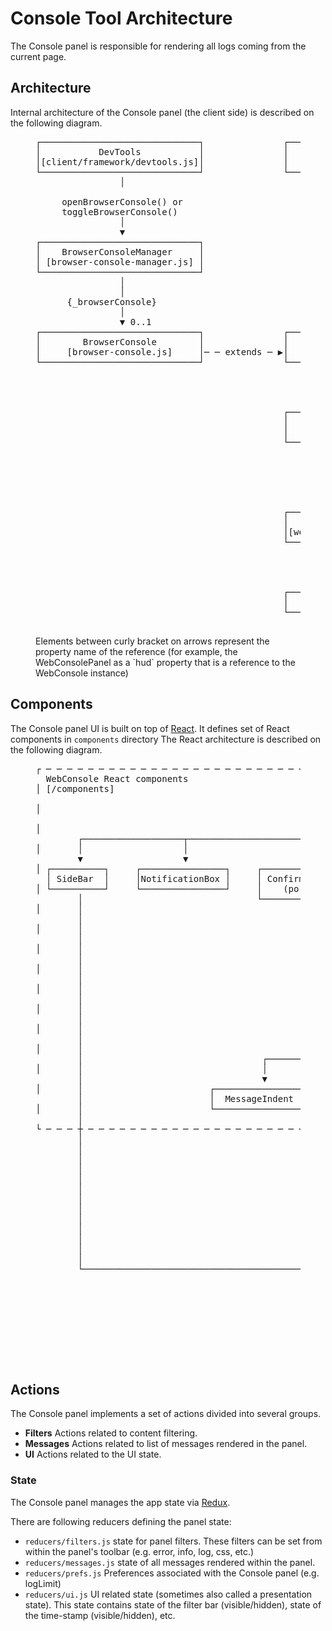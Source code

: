 # Console Tool Architecture

The Console panel is responsible for rendering all logs coming from the current page.

## Architecture

Internal architecture of the Console panel (the client side) is described
on the following diagram.

<figure class="hero">
  <pre class="diagram">
┌──────────────────────────────┐               ┌────────────────────────┐
│           DevTools           │               │    WebConsolePanel     │
│[client/framework/devtools.js]│               │       [panel.js]       │
└──────────────────────────────┘               └────────────────────────┘
                │                                           │
                                                            │
     openBrowserConsole() or                                │
     toggleBrowserConsole()                                 │
                │                                           │
                ▼                                           │
┌──────────────────────────────┐                          {hud}
│    BrowserConsoleManager     │                            │
│ [browser-console-manager.js] │                            │
└──────────────────────────────┘                            │
                │                                           │
                │                                           │
      {_browserConsole}                                     │
                │                                           │
                ▼ 0..1                                      ▼ 1
┌──────────────────────────────┐               ┌────────────────────────┐
│        BrowserConsole        │               │       WebConsole       │
│     [browser-console.js]     │─ ─ extends ─ ▶│    [webconsole.js]     │
└──────────────────────────────┘               └──────────────1─────────┘
                                                            │
                                                          {ui}
                                                            │
                                                            ▼ 1
                                               ┌────────────────────────┐             ┌─────────────────────────────────┐
                                               │      WebConsoleUI      │            1│    WebConsoleConnectionProxy    │
                                               │   [webconsole-ui.js]   │───{proxy}──▶│[webconsole-connection-proxy.js] │
                                               └────────────────────────┘             └─────────────────────────────────┘
                                                            │                                          │
                                                       {wrapper}
                                                            │                                          │
                                                            │
                                                            │                                          │
                                                            ▼ 1
                                               ┌────────────────────────┐                              │
                                               │   WebConsoleWrapper    │
                                               │[webconsole-wrapper.js] │◀ ─ ─ ─calls methods from ─ ─ ┘
                                               └────────────────────────┘
                                                            │
                                                        <renders>
                                                            │
                                                            ▼
                                               ┌────────────────────────┐
                                               │          App           │
                                               └────────────────────────┘
    </pre>
  <figcaption>Elements between curly bracket on arrows represent the property name of the reference (for example, the WebConsolePanel as a `hud` property that is a reference to the WebConsole instance)</figcaption>
</figure>

## Components

The Console panel UI is built on top of [React](../frontend/react.md). It defines set of React components in `components` directory
The React architecture is described on the following diagram.

<figure class="hero">
  <pre class="diagram">
┌ ─ ─ ─ ─ ─ ─ ─ ─ ─ ─ ─ ─ ─ ─ ─ ─ ─ ─ ─ ─ ─ ─ ─ ─ ─ ─ ─ ─ ─ ─ ─ ─ ─ ─ ─ ─ ─ ─ ─ ─ ─ ─ ─ ─ ─ ─ ─ ─ ─ ─ ─ ─ ─ ─ ─ ─ ─ ─ ─ ─ ─ ─ ─ ─ ─ ─ ─ ─ ─ ─ ─ ─ ─ ─ ─ ─ ─ ─ ─ ─ ─ ─ ─
  WebConsole React components                                                                                                                                          │
│ [/components]                                                       ┌────────────────────────┐
                                                                      │          App           │                                                                       │
│                                                                     └────────────────────────┘
                                                                                   │                                                                                   │
│                                                                                  │
        ┌───────────────────┬──────────────────────┬───────────────────┬───────────┴─────────┬───────────────────────┬────────────────────┬─────────────────┐          │
│       │                   │                      │                   │                     │                       │                    │                 │
        ▼                   ▼                      ▼                   ▼                     ▼                       ▼                    ▼                 ▼          │       ┌────────────────────────────────────────┐
│ ┌──────────┐     ┌────────────────┐     ┌────────────────┐     ┌───────────┐    ┌────────────────────┐     ┌──────────────┐     ┌──────────────┐     ┌─────────┐             │                 Editor                 │
  │ SideBar  │     │NotificationBox │     │ ConfirmDialog  │     │ FilterBar │    │ ReverseSearchInput │     │ConsoleOutput │     │EditorToolbar │     │ JSTerm  │──{editor}──▶│              (CodeMirror)              │
│ └──────────┘     └────────────────┘     │    (portal)    │     └───────────┘    └────────────────────┘     └──────────────┘     └──────────────┘     └─────────┘             │ [client/shared/sourceeditor/editor.js] │
        │                                 └────────────────┘           │                                             │                                                 │       └────────────────────────────────────────┘
│       │                                                    ┌─────────┴─────────────┐                               │
        │                                                    │                       │                               │                                                 │
│       │                                                    ▼                       ▼                               ▼
        │                                          ┌──────────────────┐    ┌──────────────────┐            ┌──────────────────┐                                        │
│       │                                          │   FilterButton   │    │  FilterCheckbox  │            │ MessageContainer │
        │                                          └──────────────────┘    └──────────────────┘            └──────────────────┘                                        │
│       │                                                                                                            │
        │                                                                                                            │                                                 │
│       │                                                                                                            │
        │                                                                                                            ▼                                                 │
│       │                                                                                                  ┌──────────────────┐
        │                                                                                                  │     Message      │                                        │
│       │                                                                                                  └──────────────────┘
        │                                                                                                            │                                                 │
│       │                                                                                                            │
        │                                  ┌─────────────────────┬─────────────────────┬─────────────────────┬───────┴─────────────┬─────────────────────┬─────────────┼─────────────────────┬───────────────────────────────────────────┐
│       │                                  │                     │                     │                     │                     │                     │                                   │                                           │
        │                                  ▼                     ▼                     ▼                     ▼                     ▼                     ▼             │                     ▼                                           ▼
│       │                        ┌──────────────────┐  ┌──────────────────┐  ┌──────────────────┐  ┌──────────────────┐  ┌──────────────────┐  ┌──────────────────┐       ┌─────────────────────────────────────┐   ┌────────────────────────────────────────┐
        │                        │  MessageIndent   │  │   MessageIcon    │  │  CollapseButton  │  │ GripMessageBody  │  │   ConsoleTable   │  │  MessageRepeat   │    │  │                Frame                │   │               SmartTrace               │
│       │                        └──────────────────┘  └──────────────────┘  └──────────────────┘  └──────────────────┘  └──────────────────┘  └──────────────────┘       │ [client/shared/components/Frame.js] │   │[client/shared/components/SmartTrace.js]│
        │                                                                                                    │                     │                                   │  └─────────────────────────────────────┘   └────────────────────────────────────────┘
└ ─ ─ ─ ┼ ─ ─ ─ ─ ─ ─ ─ ─ ─ ─ ─ ─ ─ ─ ─ ─ ─ ─ ─ ─ ─ ─ ─ ─ ─ ─ ─ ─ ─ ─ ─ ─ ─ ─ ─ ─ ─ ─ ─ ─ ─ ─ ─ ─ ─ ─ ─ ─ ─ ─│─ ─ ─ ─ ─ ─ ─ ─ ─ ─ ─│─ ─ ─ ─ ─ ─ ─ ─ ─ ─ ─ ─ ─ ─ ─ ─ ─ ─
        │                                                                                                    │                     │
        │                                                                                                    ├─────────────────────┘
        │                                                                                                    │
        │                                                                                                    ▼
        │                                                                ┌ ─ ─ ─ ─ ─ ─ ─ ─ ─ ─ ─ ─ ─ ─ ─ ─ ─ ─ ─ ─ ─ ─ ─ ─ ─ ─ ─ ─ ─ ─ ─ ─ ─ ─ ─
        │                                                                  Reps                                       ┌──────────────────────┐  │
        │                                                                │ [client/shared/components/reps/reps.js]    │   ObjectInspector    │
        │                                                                                                             └──────────────────────┘  │
        │                                                                │                                                        │
        │                                                                                                                         ▼             │
        │                                                                │                                            ┌──────────────────────┐
        │                                                                                                             │ ObjectInspectorItem  │  │
        │                                                                │                                            └──────────────────────┘
        └───────────────────────────────────────────────────────────────▶                                                         │             │
                                                                         │                                                        ▼
                                                                                                                      ┌──────────────────────┐  │
                                                                         │                                         ┌─▶│         Rep          │
                                                                                                                   │  └──────────────────────┘  │
                                                                         │                                         │              │
                                                                                                                   │              │             │
                                                                         │                                         └──────────────┘
                                                                          ─ ─ ─ ─ ─ ─ ─ ─ ─ ─ ─ ─ ─ ─ ─ ─ ─ ─ ─ ─ ─ ─ ─ ─ ─ ─ ─ ─ ─ ─ ─ ─ ─ ─ ─ ┘
  </pre>
</figure>

## Actions

The Console panel implements a set of actions divided into several groups.

- **Filters** Actions related to content filtering.
- **Messages** Actions related to list of messages rendered in the panel.
- **UI** Actions related to the UI state.

### State

The Console panel manages the app state via [Redux](../frontend/redux.md).

There are following reducers defining the panel state:

- `reducers/filters.js` state for panel filters. These filters can be set from within the panel's toolbar (e.g. error, info, log, css, etc.)
- `reducers/messages.js` state of all messages rendered within the panel.
- `reducers/prefs.js` Preferences associated with the Console panel (e.g. logLimit)
- `reducers/ui.js` UI related state (sometimes also called a presentation state). This state contains state of the filter bar (visible/hidden), state of the time-stamp (visible/hidden), etc.
